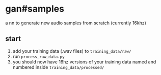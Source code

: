 # gan#samples

a nn to generate new audio samples from scratch (currently 16khz)

## start

1. add your training data (.wav files) to `training_data/raw/`
2. run `process_raw_data.py`
3. you should now have 16hz versions of your training data named and numbered inside `training_data/processed/`


